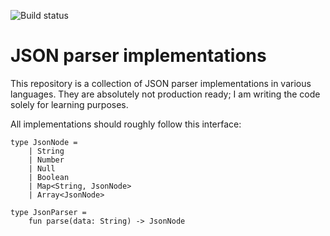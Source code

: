 ![Build status](https://github.com/helmutschneider/json/workflows/build/badge.svg)

# JSON parser implementations
This repository is a collection of JSON parser implementations in various
languages. They are absolutely not production ready; I am writing the code
solely for learning purposes.

All implementations should roughly follow this interface:

```
type JsonNode =
    | String
    | Number
    | Null
    | Boolean
    | Map<String, JsonNode>
    | Array<JsonNode>

type JsonParser =
    fun parse(data: String) -> JsonNode
```
